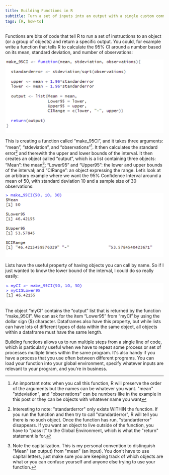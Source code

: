 ```yaml
---
title: Building Functions in R
subtitle: Turn a set of inputs into an output with a single custom command
tags: [R, how-to]
---
```


Functions are bits of code that tell R to run a set of instructions to an object (or a group of objects) and return a specific output. You could, for example write a function that tells R to calculate the 95% CI around a number based on its mean, standard deviation, and number of observations:

![The code to produce the function](https://github.com/HealthyUncertainty/healthyuncertainty.github.io/blob/master/_posts/2021-03-22%20Building%20Functions/My95CI.jpg)

This is creating a function called “make_95CI”, and it takes three arguments: “mean”, “stdeviation”, and “observations”[^1]. It then calculates the standard error[^2] and therewith the upper and lower bounds of the interval. It then creates an object called “output”, which is a list containing three objects: “Mean”: the mean[^3]; “Lower95” and “Upper95”: the lower and upper bounds of the interval; and “CIRange”: an object expressing the range. Let’s look at an arbitrary example where we want the 95% Confidence Interval around a mean of 50, with standard deviation 10 and a sample size of 30 observations:

![The output of the function](https://github.com/HealthyUncertainty/healthyuncertainty.github.io/blob/master/_posts/2021-03-22%20Building%20Functions/My95CIoutput.jpg)

Lists have the useful property of having objects you can call by name. So if I just wanted to know the lower bound of the interval, I could do so really easily:

![The lower bound of the confidence interval](https://github.com/HealthyUncertainty/healthyuncertainty.github.io/blob/master/_posts/2021-03-22%20Building%20Functions/My95CIlower.jpg)

The object “myCI” contains the “output” list that is returned by the function “make_95CI”. We can ask for the item “Lower95” from “myCI” by using the dollar sign ($) character. Dataframes also have this property, but while lists can have lots of different types of data within the same object, all objects within a dataframe must have the same length.

Building functions allows us to run multiple steps from a single line of code, which is particularly useful when we have to repeat some process or set of processes multiple times within the same program. It's also handy if you have a process that you use often between different programs. You can load your function into your global environment, specify whatever inputs are relevant to your program, and you're in business.

[^1]: An important note: when you call this function, R will preserve the order of the arguments but the names can be whatever you want. "mean" "stdeviation", and "observations" can be numbers like in the example in this post or they can be objects with whatever name you want

[^2]: Interesting to note: "standarderror" only exists WITHIN the function. If you run the function and then try to call "standarderror", R will tell you there is no such object. Once the function has run, "standarderror" disappears. If you want an object to live outside of the function, you have to "pass it" to the Global Environment, which is what the "return" statement is for.

[^3]: Note the capitalization. This is my personal convention to distinguish "Mean" (an output) from "mean" (an input). You don't have to use capital letters, just make sure you are keeping track of which objects are what or you can confuse yourself and anyone else trying to use your function.